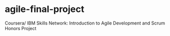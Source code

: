 # agile-final-project
Coursera/ IBM Skills Network: Introduction to Agile Development and Scrum Honors Project
